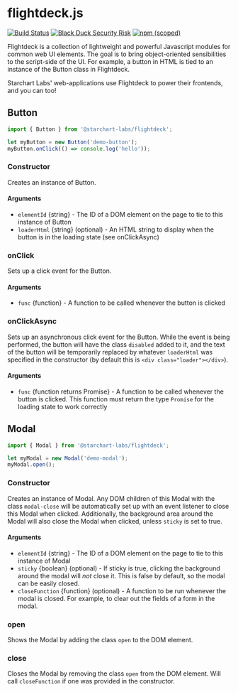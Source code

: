 # flightdeck.js
[![Build Status](https://travis-ci.org/StarChart-Labs/flightdeck.svg?branch=master)](https://travis-ci.org/StarChart-Labs/flightdeck) [![Black Duck Security Risk](https://copilot.blackducksoftware.com/github/repos/StarChart-Labs/flightdeck/branches/master/badge-risk.svg)](https://copilot.blackducksoftware.com/github/repos/StarChart-Labs/flightdeck/branches/master) [![npm (scoped)](https://img.shields.io/npm/v/@starchart-labs/flightdeck.svg)](https://www.npmjs.com/package/@starchart-labs/flightdeck)

Flightdeck is a collection of lightweight and powerful Javascript modules for common web UI elements. The goal is to bring object-oriented sensibilities to the script-side of the UI. For example, a button in HTML is tied to an instance of the Button class in Flightdeck.

Starchart Labs' web-applications use Flightdeck to power their frontends, and you can too!

## Button
```javascript
import { Button } from '@starchart-labs/flightdeck';

let myButton = new Button('demo-button');
myButton.onClick(() => console.log('hello'));
```
### Constructor
Creates an instance of Button.
#### Arguments
* `elementId` {string} - The ID of a DOM element on the page to tie to this instance of Button
* `loaderHtml` {string} (optional) - An HTML string to display when the button is in the loading state (see onClickAsync)

### onClick
Sets up a click event for the Button.
#### Arguments
* `func` {function} - A function to be called whenever the button is clicked

### onClickAsync
Sets up an asynchronous click event for the Button. While the event is being performed, the button will have the class `disabled` added to it, and the text of the button will be temporarily replaced by whatever `loaderHtml` was specified in the constructor (by default this is `<div class="loader"></div>`).
#### Arguments
* `func` {function returns Promise} - A function to be called whenever the button is clicked. This function must return the type `Promise` for the loading state to work correctly

## Modal
```javascript
import { Modal } from '@starchart-labs/flightdeck';

let myModal = new Modal('demo-modal');
myModal.open();
```
### Constructor
Creates an instance of Modal. Any DOM children of this Modal with the class `modal-close` will be automatically set up with an event listener to close this Modal when clicked. Additionally, the background area around the Modal will also close the Modal when clicked, unless `sticky` is set to true.
#### Arguments
* `elementId` {string} - The ID of a DOM element on the page to tie to this instance of Modal
* `sticky` {boolean} (optional) - If sticky is true, clicking the background around the modal will _not_ close it. This is false by default, so the modal can be easily closed.
* `closeFunction` {function} (optional) - A function to be run whenever the modal is closed. For example, to clear out the fields of a form in the modal.

### open
Shows the Modal by adding the class `open` to the DOM element.

### close
Closes the Modal by removing the class `open` from the DOM element. Will call `closeFunction` if one was provided in the constructor.
